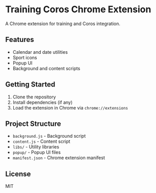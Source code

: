 # Training Coros Chrome Extension

A Chrome extension for training and Coros integration.

## Features
- Calendar and date utilities
- Sport icons
- Popup UI
- Background and content scripts

## Getting Started
1. Clone the repository
2. Install dependencies (if any)
3. Load the extension in Chrome via `chrome://extensions`

## Project Structure
- `background.js` - Background script
- `content.js` - Content script
- `libs/` - Utility libraries
- `popup/` - Popup UI files
- `manifest.json` - Chrome extension manifest

## License
MIT
